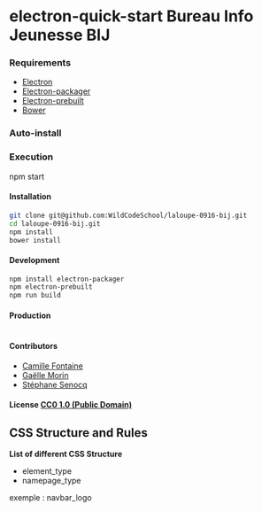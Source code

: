 # electron-quick-start Bureau Info Jeunesse BIJ

### Requirements

-   [Electron](http://electron.atom.io/)
-   [Electron-packager](https://github.com/electron-userland/electron-packager)
-   [Electron-prebuilt](https://github.com/electron-userland/electron-prebuilt)
-   [Bower](https://bower.io/)

### Auto-install

[]()

### Execution
 npm start
 
#### Installation

```bash
git clone git@github.com:WildCodeSchool/laloupe-0916-bij.git
cd laloupe-0916-bij.git
npm install
bower install
```

#### Development

```bash
npm install electron-packager
npm electron-prebuilt
npm run build
```

#### Production

```bash

```

#### Contributors
-   [Camille Fontaine](https://github.com/CamJr)
-   [Gaëlle Morin](https://github.com/Daedalus418)
-   [Stéphane Senocq](https://github.com/stephsen)

#### License [CC0 1.0 (Public Domain)](LICENSE.md)

## CSS Structure and Rules

**List of different CSS Structure**

 - element_type
 - namepage_type

exemple : navbar_logo

